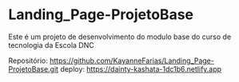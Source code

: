 # Landing_Page-ProjetoBase
Este é um projeto de desenvolvimento do modulo base do curso de tecnologia da Escola DNC

Repositório: https://github.com/KayanneFarias/Landing_Page-ProjetoBase.git
deploy: https://dainty-kashata-1dc1b6.netlify.app
